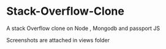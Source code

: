 # Stack-Overflow-Clone
A stack Overflow clone on Node , Mongodb and passport JS

Screenshots are attached in views folder
